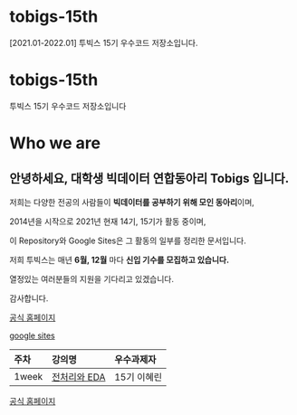 # tobigs-15th
[2021.01-2022.01] 투빅스 15기 우수코드 저장소입니다.

# tobigs-15th
투빅스 15기 우수코드 저장소입니다

# Who we are

## 안녕하세요, 대학생 빅데이터 연합동아리 **Tobigs** 입니다.

저희는 다양한 전공의 사람들이 **빅데이터를 공부하기 위해 모인 동아리**이며,

2014년을 시작으로 2021년 현재 14기, 15기가 활동 중이며,

이 Repository와 Google Sites은 그 활동의 일부를 정리한 문서입니다.  

저희 투빅스는 매년 **6월, 12월** 마다 **신입 기수를 모집하고 있습니다.**

열정있는 여러분들의 지원을 기다리고 있겠습니다.

감사합니다.

[공식 홈페이지](http://www.datamarket.kr/xe/page_QEhq64)

[google sites](#)

| 주차 | 강의명 | 우수과제자 |
| :--- | :--- | :--- |
| 1week | [전처리와 EDA](https://github.com/tobigs-datamarket/tobigs-14th/blob/master/1wk_%EC%A0%84%EC%B2%98%EB%A6%AC%26EDA/%EC%A0%84%EC%B2%98%EB%A6%AC%EC%99%80%20EDA_14%EA%B8%B0%20%EC%9D%B4%ED%98%9C%EB%A6%B0.ipynb) | 15기 이혜린 |


[공식 홈페이지](http://www.datamarket.kr/xe/page_QEhq64)
